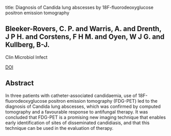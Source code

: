 title: Diagnosis of Candida lung abscesses by 18F-fluorodeoxyglucose positron emission tomography

## Bleeker-Rovers, C. P. and Warris, A. and Drenth, J P H. and Corstens, F H M. and Oyen, W J G. and Kullberg, B-J.
Clin Microbiol Infect

<a href="https://doi.org/10.1111/j.1469-0691.2005.01155.x">DOI</a>

## Abstract
In three patients with catheter-associated candidaemia, use of 18F-fluorodeoxyglucose positron emission tomography (FDG-PET) led to the diagnosis of Candida lung abscesses, which was confirmed by computed tomography and a favourable response to antifungal therapy. It was concluded that FDG-PET is a promising new imaging technique that enables early identification of sites of disseminated candidiasis, and that this technique can be used in the evaluation of therapy.

